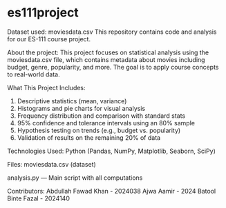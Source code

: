 # es111project
Dataset used: moviesdata.csv
This repository contains code and analysis for our ES-111 course project.

About the project:
This project focuses on statistical analysis using the moviesdata.csv file, which contains metadata about movies including budget, genre, popularity, and more. The goal is to apply course concepts to real-world data.

What This Project Includes:
1. Descriptive statistics (mean, variance)
2. Histograms and pie charts for visual analysis
3. Frequency distribution and comparison with standard stats
4. 95% confidence and tolerance intervals using an 80% sample
5. Hypothesis testing on trends (e.g., budget vs. popularity)
6. Validation of results on the remaining 20% of data

Technologies Used:
Python (Pandas, NumPy, Matplotlib, Seaborn, SciPy)

Files:
moviesdata.csv (dataset)

analysis.py — Main script with all computations

Contributors:
Abdullah Fawad Khan - 2024038
Ajwa Aamir - 2024
Batool Binte Fazal - 2024140
